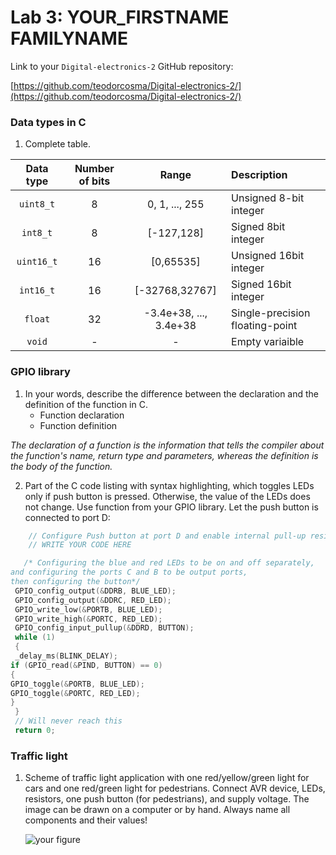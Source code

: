 # Lab 3: YOUR_FIRSTNAME FAMILYNAME

Link to your `Digital-electronics-2` GitHub repository:

   [https://github.com/teodorcosma/Digital-electronics-2/](https://github.com/teodorcosma/Digital-electronics-2/)


### Data types in C

1. Complete table.

| **Data type** | **Number of bits** | **Range** | **Description** |
| :-: | :-: | :-: | :-- | 
| `uint8_t`  | 8 | 0, 1, ..., 255 | Unsigned 8-bit integer |
| `int8_t`   | 8 | [-127,128] | Signed 8bit integer |
| `uint16_t` | 16 | [0,65535] | Unsigned 16bit integer |
| `int16_t`  | 16 | [-32768,32767] | Signed 16bit integer |
| `float`    | 32 | -3.4e+38, ..., 3.4e+38 | Single-precision floating-point |
| `void`     | - | - | Empty variaible |


### GPIO library

1. In your words, describe the difference between the declaration and the definition of the function in C.
   * Function declaration
   * Function definition

*The declaration of a function is the information that tells the compiler about the function's name, return type and parameters, whereas the definition is the body of the function.*

2. Part of the C code listing with syntax highlighting, which toggles LEDs only if push button is pressed. Otherwise, the value of the LEDs does not change. Use function from your GPIO library. Let the push button is connected to port D:

```c
    // Configure Push button at port D and enable internal pull-up resistor
    // WRITE YOUR CODE HERE

   /* Configuring the blue and red LEDs to be on and off separately,
and configuring the ports C and B to be output ports, 
then configuring the button*/
 GPIO_config_output(&DDRB, BLUE_LED);
 GPIO_config_output(&DDRC, RED_LED);
 GPIO_write_low(&PORTB, BLUE_LED);
 GPIO_write_high(&PORTC, RED_LED);
 GPIO_config_input_pullup(&DDRD, BUTTON);
 while (1)
 {
 _delay_ms(BLINK_DELAY);
if (GPIO_read(&PIND, BUTTON) == 0)
{
GPIO_toggle(&PORTB, BLUE_LED);
GPIO_toggle(&PORTC, RED_LED);
}
 }
 // Will never reach this
 return 0;
```


### Traffic light

1. Scheme of traffic light application with one red/yellow/green light for cars and one red/green light for pedestrians. Connect AVR device, LEDs, resistors, one push button (for pedestrians), and supply voltage. The image can be drawn on a computer or by hand. Always name all components and their values!

   ![your figure]()
